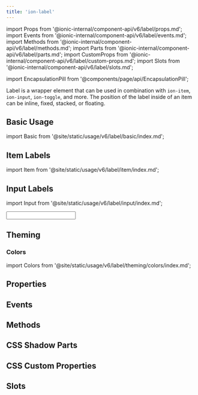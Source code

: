 ```yaml
---
title: 'ion-label'
---
```


import Props from '@ionic-internal/component-api/v6/label/props.md';
import Events from '@ionic-internal/component-api/v6/label/events.md';
import Methods from '@ionic-internal/component-api/v6/label/methods.md';
import Parts from '@ionic-internal/component-api/v6/label/parts.md';
import CustomProps from '@ionic-internal/component-api/v6/label/custom-props.md';
import Slots from '@ionic-internal/component-api/v6/label/slots.md';

<head>
  <title>Item Label Color and Properties for Applications | ion-label</title>
  <meta
    name="description"
    content="Label is a wrapper element that can be used in combination with other Ionic components. Easily design item label colors and other properties with ion-label."
  />
</head>

import EncapsulationPill from '@components/page/api/EncapsulationPill';

<EncapsulationPill type="scoped" />

Label is a wrapper element that can be used in combination with `ion-item`, `ion-input`, `ion-toggle`, and more. The position of the label inside of an item can be inline, fixed, stacked, or floating.

## Basic Usage

import Basic from '@site/static/usage/v6/label/basic/index.md';

<Basic />

## Item Labels

import Item from '@site/static/usage/v6/label/item/index.md';

<Item />

## Input Labels

import Input from '@site/static/usage/v6/label/input/index.md';

<Input />

## Theming

### Colors

import Colors from '@site/static/usage/v6/label/theming/colors/index.md';

<Colors />

## Properties

<Props />

## Events

<Events />

## Methods

<Methods />

## CSS Shadow Parts

<Parts />

## CSS Custom Properties

<CustomProps />

## Slots

<Slots />
